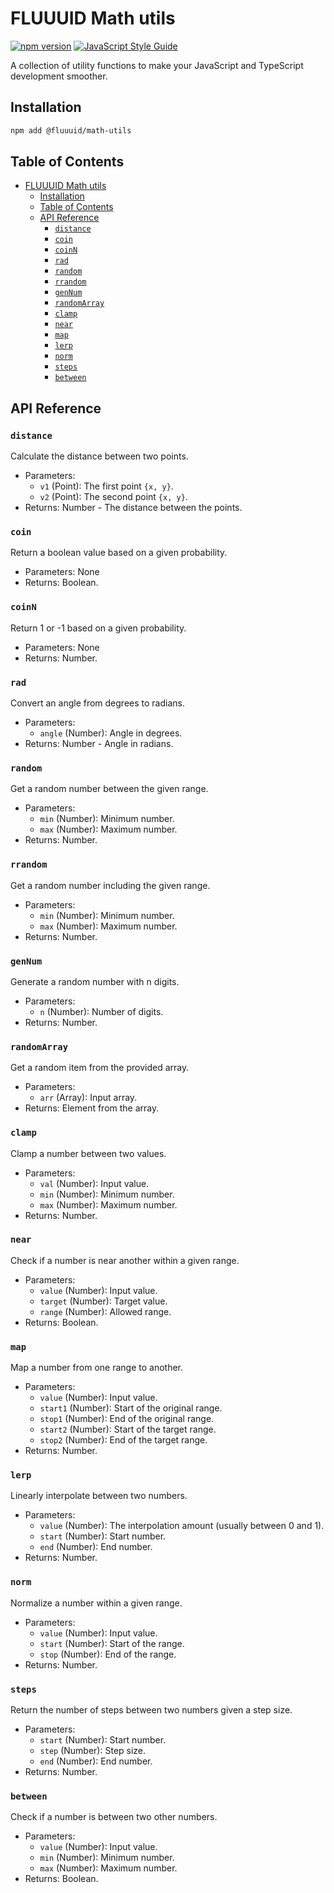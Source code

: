 # FLUUUID Math utils

[![npm version](https://badge.fury.io/js/%40fluuuid%2Fmath-utils.svg)](https://badge.fury.io/js/%40fluuuid%2Fmath-utils)
[![JavaScript Style Guide](https://img.shields.io/badge/code_style-standard-brightgreen.svg)](https://standardjs.com)

A collection of utility functions to make your JavaScript and TypeScript development smoother.

## Installation

```sh
npm add @fluuuid/math-utils
```

## Table of Contents

- [FLUUUID Math utils](#fluuuid-math-utils)
  - [Installation](#installation)
  - [Table of Contents](#table-of-contents)
  - [API Reference](#api-reference)
    - [`distance`](#distance)
    - [`coin`](#coin)
    - [`coinN`](#coinn)
    - [`rad`](#rad)
    - [`random`](#random)
    - [`rrandom`](#rrandom)
    - [`genNum`](#gennum)
    - [`randomArray`](#randomarray)
    - [`clamp`](#clamp)
    - [`near`](#near)
    - [`map`](#map)
    - [`lerp`](#lerp)
    - [`norm`](#norm)
    - [`steps`](#steps)
    - [`between`](#between)

## API Reference

### `distance`

Calculate the distance between two points.
- Parameters:
  - `v1` (Point): The first point `{x, y}`.
  - `v2` (Point): The second point `{x, y}`.
- Returns: Number - The distance between the points.

### `coin`

Return a boolean value based on a given probability.
- Parameters: None
- Returns: Boolean.

### `coinN`

Return 1 or -1 based on a given probability.
- Parameters: None
- Returns: Number.

### `rad`

Convert an angle from degrees to radians.
- Parameters:
  - `angle` (Number): Angle in degrees.
- Returns: Number - Angle in radians.

### `random`

Get a random number between the given range.
- Parameters:
  - `min` (Number): Minimum number.
  - `max` (Number): Maximum number.
- Returns: Number.

### `rrandom`

Get a random number including the given range.
- Parameters:
  - `min` (Number): Minimum number.
  - `max` (Number): Maximum number.
- Returns: Number.

### `genNum`

Generate a random number with n digits.
- Parameters:
  - `n` (Number): Number of digits.
- Returns: Number.

### `randomArray`

Get a random item from the provided array.
- Parameters:
  - `arr` (Array): Input array.
- Returns: Element from the array.

### `clamp`

Clamp a number between two values.
- Parameters:
  - `val` (Number): Input value.
  - `min` (Number): Minimum number.
  - `max` (Number): Maximum number.
- Returns: Number.

### `near`

Check if a number is near another within a given range.
- Parameters:
  - `value` (Number): Input value.
  - `target` (Number): Target value.
  - `range` (Number): Allowed range.
- Returns: Boolean.

### `map`

Map a number from one range to another.
- Parameters:
  - `value` (Number): Input value.
  - `start1` (Number): Start of the original range.
  - `stop1` (Number): End of the original range.
  - `start2` (Number): Start of the target range.
  - `stop2` (Number): End of the target range.
- Returns: Number.

### `lerp`

Linearly interpolate between two numbers.
- Parameters:
  - `value` (Number): The interpolation amount (usually between 0 and 1).
  - `start` (Number): Start number.
  - `end` (Number): End number.
- Returns: Number.

### `norm`

Normalize a number within a given range.
- Parameters:
  - `value` (Number): Input value.
  - `start` (Number): Start of the range.
  - `stop` (Number): End of the range.
- Returns: Number.

### `steps`

Return the number of steps between two numbers given a step size.
- Parameters:
  - `start` (Number): Start number.
  - `step` (Number): Step size.
  - `end` (Number): End number.
- Returns: Number.

### `between`

Check if a number is between two other numbers.
- Parameters:
  - `value` (Number): Input value.
  - `min` (Number): Minimum number.
  - `max` (Number): Maximum number.
- Returns: Boolean.

